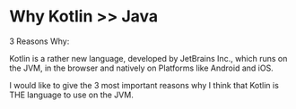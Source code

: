 # Why Kotlin >> Java

3 Reasons Why:

Kotlin is a rather new language, developed by JetBrains Inc., which runs on the JVM, in the browser and natively on Platforms like Android and iOS.

I would like to give the 3 most important reasons why I think that Kotlin is THE language to use on the JVM.
